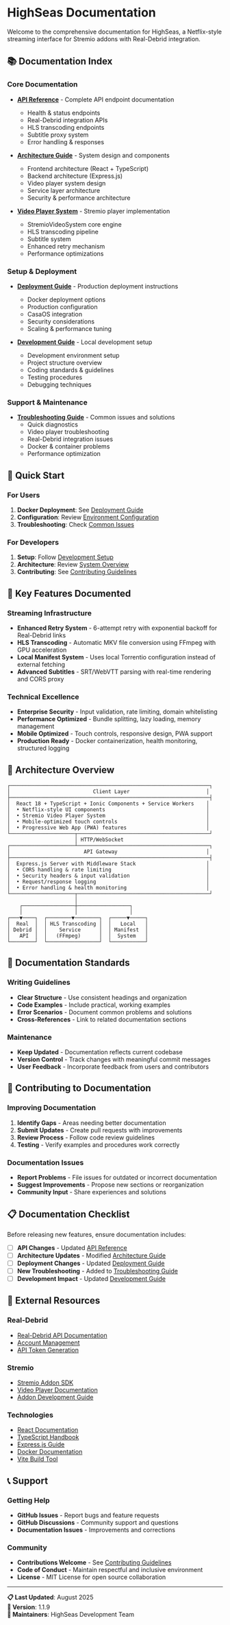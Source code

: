 # HighSeas Documentation

Welcome to the comprehensive documentation for HighSeas, a Netflix-style streaming interface for Stremio addons with Real-Debrid integration.

## 📚 Documentation Index

### Core Documentation

- **[API Reference](api.md)** - Complete API endpoint documentation
  - Health & status endpoints
  - Real-Debrid integration APIs  
  - HLS transcoding endpoints
  - Subtitle proxy system
  - Error handling & responses

- **[Architecture Guide](architecture.md)** - System design and components
  - Frontend architecture (React + TypeScript)
  - Backend architecture (Express.js)
  - Video player system design
  - Service layer architecture
  - Security & performance architecture

- **[Video Player System](video-player.md)** - Stremio player implementation
  - StremioVideoSystem core engine
  - HLS transcoding pipeline
  - Subtitle system
  - Enhanced retry mechanism
  - Performance optimizations

### Setup & Deployment

- **[Deployment Guide](deployment.md)** - Production deployment instructions
  - Docker deployment options
  - Production configuration
  - CasaOS integration
  - Security considerations
  - Scaling & performance tuning

- **[Development Guide](development.md)** - Local development setup
  - Development environment setup
  - Project structure overview
  - Coding standards & guidelines
  - Testing procedures
  - Debugging techniques

### Support & Maintenance

- **[Troubleshooting Guide](troubleshooting.md)** - Common issues and solutions
  - Quick diagnostics
  - Video player troubleshooting
  - Real-Debrid integration issues
  - Docker & container problems
  - Performance optimization

## 🚀 Quick Start

### For Users
1. **Docker Deployment**: See [Deployment Guide](deployment.md#quick-start)
2. **Configuration**: Review [Environment Configuration](deployment.md#environment-configuration)
3. **Troubleshooting**: Check [Common Issues](troubleshooting.md#common-issues)

### For Developers
1. **Setup**: Follow [Development Setup](development.md#development-setup)
2. **Architecture**: Review [System Overview](architecture.md#system-overview)
3. **Contributing**: See [Contributing Guidelines](development.md#contributing)

## 🎯 Key Features Documented

### Streaming Infrastructure
- **Enhanced Retry System** - 6-attempt retry with exponential backoff for Real-Debrid links
- **HLS Transcoding** - Automatic MKV file conversion using FFmpeg with GPU acceleration
- **Local Manifest System** - Uses local Torrentio configuration instead of external fetching
- **Advanced Subtitles** - SRT/WebVTT parsing with real-time rendering and CORS proxy

### Technical Excellence
- **Enterprise Security** - Input validation, rate limiting, domain whitelisting
- **Performance Optimized** - Bundle splitting, lazy loading, memory management
- **Mobile Optimized** - Touch controls, responsive design, PWA support
- **Production Ready** - Docker containerization, health monitoring, structured logging

## 🔧 Architecture Overview

```
┌─────────────────────────────────────────────────────────────────┐
│                           Client Layer                         │
├─────────────────────────────────────────────────────────────────┤
│  React 18 + TypeScript + Ionic Components + Service Workers    │
│  • Netflix-style UI components                                 │
│  • Stremio Video Player System                                 │
│  • Mobile-optimized touch controls                             │
│  • Progressive Web App (PWA) features                          │
└─────────────────────┬───────────────────────────────────────────┘
                      │ HTTP/WebSocket
┌─────────────────────┴───────────────────────────────────────────┐
│                        API Gateway                             │
├─────────────────────────────────────────────────────────────────┤
│  Express.js Server with Middleware Stack                       │
│  • CORS handling & rate limiting                               │
│  • Security headers & input validation                         │
│  • Request/response logging                                    │
│  • Error handling & health monitoring                          │
└─────────────────────┬───────────────────────────────────────────┘
                      │
    ┌─────────────────┼─────────────────┐
    │                 │                 │
┌───▼────┐  ┌────────▼────────┐  ┌─────▼─────┐
│  Real  │  │ HLS Transcoding │  │   Local   │
│ Debrid │  │    Service      │  │ Manifest  │
│   API  │  │   (FFmpeg)      │  │  System   │
└────────┘  └─────────────────┘  └───────────┘
```

## 📖 Documentation Standards

### Writing Guidelines
- **Clear Structure** - Use consistent headings and organization
- **Code Examples** - Include practical, working examples
- **Error Scenarios** - Document common problems and solutions
- **Cross-References** - Link to related documentation sections

### Maintenance
- **Keep Updated** - Documentation reflects current codebase
- **Version Control** - Track changes with meaningful commit messages
- **User Feedback** - Incorporate feedback from users and contributors

## 🤝 Contributing to Documentation

### Improving Documentation
1. **Identify Gaps** - Areas needing better documentation
2. **Submit Updates** - Create pull requests with improvements
3. **Review Process** - Follow code review guidelines
4. **Testing** - Verify examples and procedures work correctly

### Documentation Issues
- **Report Problems** - File issues for outdated or incorrect documentation
- **Suggest Improvements** - Propose new sections or reorganization
- **Community Input** - Share experiences and solutions

## 📋 Documentation Checklist

Before releasing new features, ensure documentation includes:

- [ ] **API Changes** - Updated [API Reference](api.md)
- [ ] **Architecture Updates** - Modified [Architecture Guide](architecture.md)
- [ ] **Deployment Changes** - Updated [Deployment Guide](deployment.md)
- [ ] **New Troubleshooting** - Added to [Troubleshooting Guide](troubleshooting.md)
- [ ] **Development Impact** - Updated [Development Guide](development.md)

## 🔗 External Resources

### Real-Debrid
- [Real-Debrid API Documentation](https://api.real-debrid.com/)
- [Account Management](https://real-debrid.com/account)
- [API Token Generation](https://real-debrid.com/apitoken)

### Stremio
- [Stremio Addon SDK](https://github.com/Stremio/stremio-addon-sdk)
- [Video Player Documentation](https://github.com/Stremio/stremio-video)
- [Addon Development Guide](https://stremio.github.io/stremio-addon-guide/)

### Technologies
- [React Documentation](https://react.dev/)
- [TypeScript Handbook](https://www.typescriptlang.org/docs/)
- [Express.js Guide](https://expressjs.com/en/guide/)
- [Docker Documentation](https://docs.docker.com/)
- [Vite Build Tool](https://vitejs.dev/guide/)

## 📞 Support

### Getting Help
- **GitHub Issues** - Report bugs and feature requests
- **GitHub Discussions** - Community support and questions
- **Documentation Issues** - Improvements and corrections

### Community
- **Contributions Welcome** - See [Contributing Guidelines](development.md#contributing)
- **Code of Conduct** - Maintain respectful and inclusive environment
- **License** - MIT License for open source collaboration

---

**📋 Last Updated**: August 2025  
**🎯 Version**: 1.1.9  
**👥 Maintainers**: HighSeas Development Team